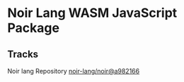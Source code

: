 # Noir Lang WASM JavaScript Package

## Tracks
Noir lang Repository [noir-lang/noir@a982166](https://github.com/noir-lang/noir/tree/a9821669df6432bce01c64758d73f59a890fb94a)